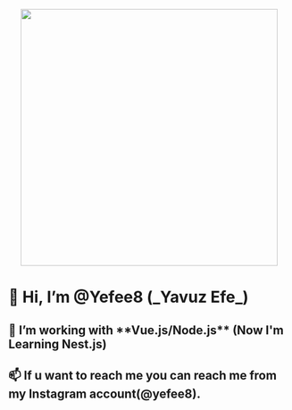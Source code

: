 <p align="center">
  <img width="460" height="460" src="./yefeegif_1-min.gif">
</p>
<h1>👋 Hi, I’m @Yefee8 (_Yavuz Efe_)</h1>
<h2>👀 I’m working with **Vue.js/Node.js** (Now I'm Learning Nest.js) </h2>
<h2>📫 If u want to reach me you can reach me from my Instagram account(@yefee8).</h2>

